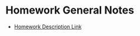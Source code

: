 <!-- TITLE: Openshift Ha Deployment Homework -->
<!-- SUBTITLE: Everything related to Open Shift HA Deployment Homework -->

# Homework General Notes
* [Homework Description Link](https://www.opentlc.com/labs/ocp_advanced_deployment/07_1_Assignment_Lab.html)